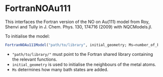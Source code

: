 # FortranNOAu111

This interfaces the Fortran version of the NO on Au(111) model from Roy, Shenvi and Tully in J. Chem. Phys. 130, 174716 (2009)
with NQCModels.jl.

To initialise the model:
```julia
FortranNOAu111Model("path/to/library", initial_geometry; Ms=number_of_bath_states)
```
* `"path/to/library/"` must point to the Fortran shared library containing the relevant functions.
* `initial_geometry` is used to initialise the neighbours of the metal atoms.
* `Ms` determines how many bath states are added.
